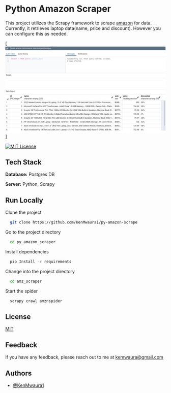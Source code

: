 
# Python Amazon Scraper

This project utilizes the Scrapy framework to scrape [amazon]() for data. Currently, it retrieves laptop data(name, price and discount). However you can configure this as needed.

[![Data Screenshot](images/amazon_data-pgadmin.png)]

[![MIT License](https://img.shields.io/badge/License-MIT-green.svg)](https://choosealicense.com/licenses/mit/)



## Tech Stack

**Database:** Postgres DB

**Server:** Python, Scrapy


## Run Locally

Clone the project

```bash
  git clone https://github.com/KenMwaura1/py-amazon-scrape
```

Go to the project directory

```bash
  cd py_amazon_scraper
```

Install dependencies

```bash
  pip Install -r requirements
```

Change into the project directory
```bash
  cd amz_scraper
```
Start the spider

```bash
  scrapy crawl amznspider
```


## License

[MIT](https://choosealicense.com/licenses/mit/)


## Feedback

If you have any feedback, please reach out to me at kemwaura@gmail.com

## Authors

- [@KenMwaura1](https://github.com/KenMwaura1)

